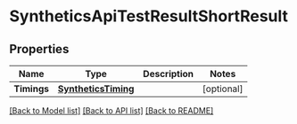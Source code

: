 # SyntheticsApiTestResultShortResult

## Properties

Name | Type | Description | Notes
------------ | ------------- | ------------- | -------------
**Timings** | [**SyntheticsTiming**](SyntheticsTiming.md) |  | [optional] 

[[Back to Model list]](../README.md#documentation-for-models) [[Back to API list]](../README.md#documentation-for-api-endpoints) [[Back to README]](../README.md)


